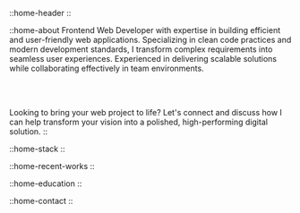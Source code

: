 ::home-header
::

::home-about
Frontend Web Developer with expertise in building efficient and user-friendly web applications. Specializing in clean code practices and modern development standards, I transform complex requirements into seamless user experiences. Experienced in delivering scalable solutions while collaborating effectively in team environments.

<br><br>

Looking to bring your web project to life? Let's connect and discuss how I can help transform your vision into a polished, high-performing digital solution.
::

::home-stack
::

::home-recent-works
::

::home-education
::

::home-contact
::